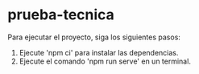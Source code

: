 # prueba-tecnica

Para ejecutar el proyecto, siga los siguientes pasos:

1. Ejecute 'npm ci' para instalar las dependencias.
2. Ejecute el comando 'npm run serve' en un terminal.

